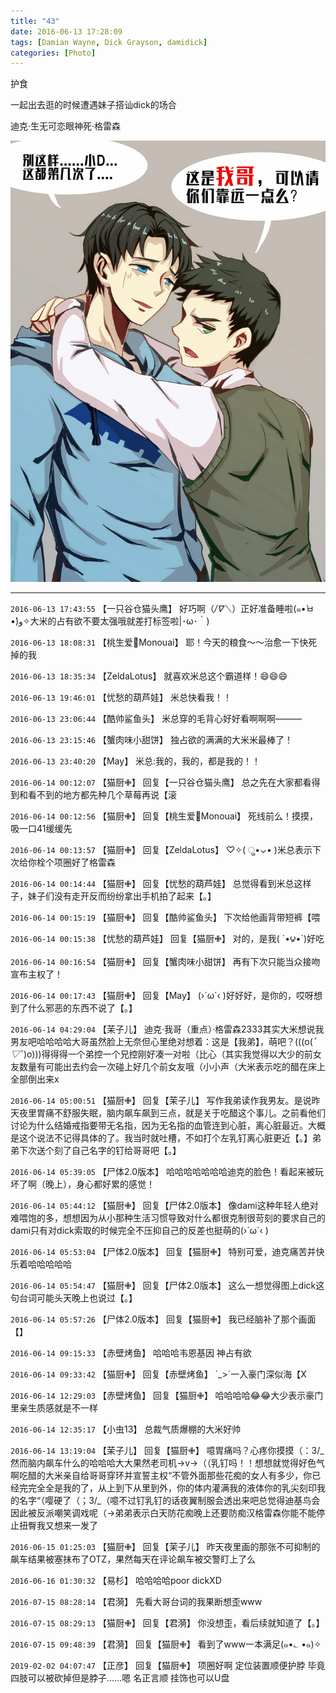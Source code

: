 ```yaml
---
title: "43"
date: 2016-06-13 17:28:09
tags: [Damian Wayne, Dick Grayson, damidick]
categories: [Photo]
---
```


<p>护食</p> 
<p>一起出去逛的时候遭遇妹子搭讪dick的场合</p> 
<p>迪克&middot;生无可恋眼神死&middot;格雷森</p>

![](https://raw.githubusercontent.com/alicewish/meowchain247/master/img_cVZNdzJtQk9JV2MwaFlWbTdCS0NhY2d4K2RyclhhOTl3WTk3eUJmRkVxdy9Bc1c4TlIzaW93PT0.jpg)

---

`2016-06-13 17:43:55` 【一只谷仓猫头鹰】 好巧啊（*/∇＼*）正好准备睡啦(๑•̀ㅂ•́)و✧大米的占有欲不要太强哦就差打标签啦|･ω･｀)

`2016-06-13 18:08:31` 【桃生爱🍑Monouai】 耶！今天的粮食～～治愈一下快死掉的我

`2016-06-13 18:35:34` 【ZeldaLotus】 就喜欢米总这个霸道样！😄😄😄

`2016-06-13 19:46:01` 【忧愁的葫芦娃】 米总快看我！！

`2016-06-13 23:06:44` 【酷帅鲨鱼头】 米总穿的毛背心好好看啊啊啊———

`2016-06-13 23:15:46` 【蟹肉味小甜饼】 独占欲的满满的大米米最棒了！

`2016-06-13 23:40:20` 【May】 米总:我的，我的，都是我的！！

`2016-06-14 00:12:07` 【猫厨✙】 回复【一只谷仓猫头鹰】 总之先在大家都看得到和看不到的地方都先种几个草莓再说【滚

`2016-06-14 00:12:56` 【猫厨✙】 回复【桃生爱🍑Monouai】 死线前么！摸摸，吸一口41缓缓先

`2016-06-14 00:13:57` 【猫厨✙】 回复【ZeldaLotus】 ♡✧( ु•⌄• )米总表示下次给你栓个项圈好了格雷森

`2016-06-14 00:14:44` 【猫厨✙】 回复【忧愁的葫芦娃】 总觉得看到米总这样子，妹子们没有走开反而纷纷拿出手机拍了起来【。】

`2016-06-14 00:15:19` 【猫厨✙】 回复【酷帅鲨鱼头】 下次给他画背带短裤【喂

`2016-06-14 00:15:38` 【忧愁的葫芦娃】 回复【猫厨✙】 对的，是我( ´•౪•`)好吃

`2016-06-14 00:16:54` 【猫厨✙】 回复【蟹肉味小甜饼】 再有下次只能当众接吻宣布主权了！

`2016-06-14 00:17:43` 【猫厨✙】 回复【May】 (›´ω`‹ )好好好，是你的，哎呀想到了什么邪恶的东西不说了【。】

`2016-06-14 04:29:04` 【茉子儿】 迪克·我哥（重点）·格雷森2333其实大米想说我男友吧哈哈哈哈大哥虽然脸上无奈但心里绝对想着：这是【我弟】，萌吧？(((o(*ﾟ▽ﾟ*)o)))得得得一个弟控一个兄控刚好凑一对啦（比心（其实我觉得以大少的前女友数量有可能出去约会一次碰上好几个前女友哦（小小声（大米表示吃的醋在床上全部倒出来x

`2016-06-14 05:00:51` 【猫厨✙】 回复【茉子儿】 写作我弟读作我男友。是说昨天夜里胃痛不舒服失眠，脑内飙车飙到三点，就是关于吃醋这个事儿。之前看他们讨论为什么结婚戒指要带无名指，因为无名指的血管连到心脏，离心脏最近。大概是这个说法不记得具体的了。我当时就吐槽，不如打个左乳钉离心脏更近【。】弟弟下次送个刻了自己名字的钉给哥哥吧【。】

`2016-06-14 05:39:05` 【尸体2.0版本】 哈哈哈哈哈哈哈迪克的脸色！看起来被玩坏了啊（晚上），身心都好累的感觉！

`2016-06-14 05:44:12` 【猫厨✙】 回复【尸体2.0版本】 像dami这种年轻人绝对难喂饱的多，想想因为从小那种生活习惯导致对什么都很克制很苛刻的要求自己的dami只有对dick索取的时候完全不压抑自己的反差也挺萌的(›´ω`‹ )

`2016-06-14 05:53:04` 【尸体2.0版本】 回复【猫厨✙】 特别可爱，迪克痛苦并快乐着哈哈哈哈哈

`2016-06-14 05:54:47` 【猫厨✙】 回复【尸体2.0版本】 这么一想觉得图上dick这句台词可能头天晚上也说过【。】

`2016-06-14 05:57:26` 【尸体2.0版本】 回复【猫厨✙】 我已经脑补了那个画面【】

`2016-06-14 09:15:33` 【赤壁烤鱼】 哈哈哈韦恩基因 神占有欲

`2016-06-14 09:33:42` 【猫厨✙】 回复【赤壁烤鱼】 ´\_>`一入豪门深似海【X

`2016-06-14 12:29:03` 【赤壁烤鱼】 回复【猫厨✙】 哈哈哈哈😂😂大少表示豪门里亲生质感就是不一样

`2016-06-14 12:35:17` 【小虫13】 总裁气质爆棚的大米好帅

`2016-06-14 13:19:04` 【茉子儿】 回复【猫厨✙】 噫胃痛吗？心疼你摸摸（：3/\_然而脑内飙车什么的哈哈哈大大果然老司机→v→（（乳钉吗！！想想就觉得好色气啊吃醋的大米亲自给哥哥穿环并宣誓主权“不管外面那些花痴的女人有多少，你已经完完全全是我的了，从上到下从里到外，你的体内灌满我的液体你的乳尖刻印我的名字“（嘤硬了（；3/\_（噫不过钉乳钉的话夜翼制服会透出来吧总觉得迪基鸟会因此被反派嘲笑调戏呢（→弟弟表示白天防花痴晚上还要防痴汉格雷森你能不能停止扭臀我又想来一发了

`2016-06-15 01:25:03` 【猫厨✙】 回复【茉子儿】 昨天夜里画的那张不可抑制的飙车结果被塞抹布了OTZ，果然每天在评论飙车被交警盯上了么

`2016-06-16 01:30:32` 【易杉】 哈哈哈哈poor dickXD

`2016-07-15 08:28:14` 【君漪】 先看大哥台词的我果断想歪www

`2016-07-15 08:29:13` 【猫厨✙】 回复【君漪】 你没想歪，看后续就知道了【。】

`2016-07-15 09:48:39` 【君漪】 回复【猫厨✙】 看到了www一本满足(๑•؎ •๑)✧

`2019-02-02 04:07:47` 【正彦】 回复【猫厨✙】 项圈好啊 定位装置顺便护脖 毕竟四肢可以被砍掉但是脖子……嗯 名正言顺 挂饰也可以U盘
